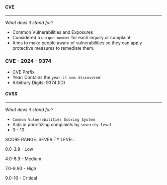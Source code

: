 

#### CVE
-----
*What does it stand for?*
- Common Vulnerabilities and Exposures
- Considered a `unique number` for each inquiry or complaint
- Aims to make people aware of vulnerabilities so they can apply protective measures to remediate them.

### CVE - 2024 - 9374
- CVE Prefix
- Year: Contains the `year it was discovered`
- Arbitrary Digits: 9374 (ID)


#### CVSS
---
*What does it stand for?*
- `Common Vulnerabilities Scoring System`
- Aids in prioritizing complaints by `severity level`
- 0 - 10


SCORE RANGE.     SEVERITY LEVEL.

0.0-3.9 - Low

4.0-6.9 - Medium

7.0-8.90 - High

9.0-10 - Critical